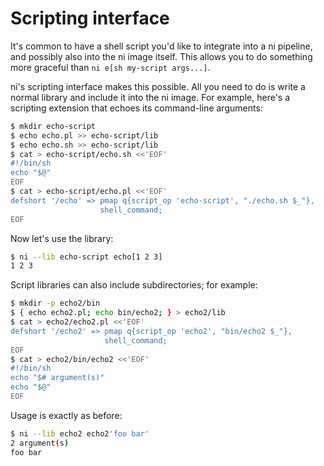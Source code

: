 # Scripting interface
It's common to have a shell script you'd like to integrate into a ni pipeline,
and possibly also into the ni image itself. This allows you to do something
more graceful than `ni e[sh my-script args...]`.

ni's scripting interface makes this possible. All you need to do is write a
normal library and include it into the ni image. For example, here's a
scripting extension that echoes its command-line arguments:

```bash
$ mkdir echo-script
$ echo echo.pl >> echo-script/lib
$ echo echo.sh >> echo-script/lib
$ cat > echo-script/echo.sh <<'EOF'
#!/bin/sh
echo "$@"
EOF
$ cat > echo-script/echo.pl <<'EOF'
defshort '/echo' => pmap q{script_op 'echo-script', "./echo.sh $_"},
                    shell_command;
EOF
```

Now let's use the library:

```bash
$ ni --lib echo-script echo[1 2 3]
1 2 3
```

Script libraries can also include subdirectories; for example:

```bash
$ mkdir -p echo2/bin
$ { echo echo2.pl; echo bin/echo2; } > echo2/lib
$ cat > echo2/echo2.pl <<'EOF'
defshort '/echo2' => pmap q{script_op 'echo2', "bin/echo2 $_"},
                     shell_command;
EOF
$ cat > echo2/bin/echo2 <<'EOF'
#!/bin/sh
echo "$# argument(s)"
echo "$@"
EOF
```

Usage is exactly as before:

```bash
$ ni --lib echo2 echo2'foo bar'
2 argument(s)
foo bar
```
